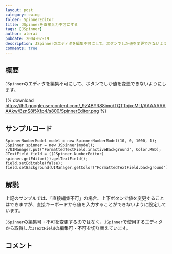 ```yaml
---
layout: post
category: swing
folder: SpinnerEditor
title: JSpinnerを直接入力不可にする
tags: [JSpinner]
author: aterai
pubdate: 2004-07-19
description: JSpinnerのエディタを編集不可にして、ボタンでしか値を変更できないようにします。
comments: true
---
```

## 概要
`JSpinner`のエディタを編集不可にして、ボタンでしか値を変更できないようにします。

{% download https://lh3.googleusercontent.com/_9Z4BYR88imo/TQTTojxcMLI/AAAAAAAAAkw/BznS8i5Xfp4/s800/SpinnerEditor.png %}

## サンプルコード
<pre class="prettyprint"><code>SpinnerNumberModel model = new SpinnerNumberModel(10, 0, 1000, 1);
JSpinner spinner = new JSpinner(model);
//UIManager.put("FormattedTextField.inactiveBackground", Color.RED);
JTextField field = ((JSpinner.NumberEditor) spinner.getEditor()).getTextField();
field.setEditable(false);
field.setBackground(UIManager.getColor("FormattedTextField.background"));
</code></pre>

## 解説
上記のサンプルでは、「直接編集不可」の場合、上下ボタンで値を変更することはできますが、直接キーボードから値を入力することができないように設定しています。

`JSpinner`の編集可・不可を変更するのではなく、`JSpinner`で使用するエディタから取得した`JTextField`の編集可・不可を切り替えています。

## コメント
